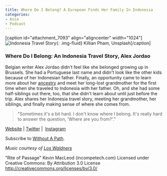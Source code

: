 ```yaml
---
title: Where Do I Belong? A European Finds Her Family In Indonesia
categories:
- Asia
- Podcast
---
```


[caption id="attachment_7093" align="aligncenter" width="1024"]![Indonesia Travel Story](https://withoutapath.com/wp-content/uploads/2018/04/Indonesia-Travel-Story-killian-pham-147976-unsplash-1024x681.jpg){: .img-fluid} Killian Pham, Unsplash[/caption]

### Where Do I Belong: An Indonesia Travel Story, Alex Jordao

Belgian writer Alex Jordao didn't feel like she belonged growing up in Brussels. She had a Portuguese last name and didn't look like the other kids because of her Indonesian father. Finally, an opportunity came to learn more about her [ancestry](https://withoutapath.com/23andme-dna-testing-review/) and meet her long-lost grandmother for the first time when she traveled to Indonesia with her father. Oh, and she had some half-siblings out there, too, that she didn't learn about until just before the trip. Alex shares her Indonesia travel story, meeting her grandmother, her siblings, and finally making sense of where she comes from.

<blockquote>"Sometimes it's a bit hard. I don't know where I belong. It's really hard to answer the question, 'Where are you from?'."</blockquote>

[Website](https://olamelama.com/) | [Twitter](https://twitter.com/Olamelama) |  [Instagram](https://www.instagram.com/Olamelama/)

Subscribe to [Without A Path](https://itunes.apple.com/us/podcast/without-a-path/id1037475413?l=es&mt=2).

_Music courtesy of [Los Waldners](https://www.facebook.com/los.waldners)_

"Rite of Passage" Kevin MacLeod (incompetech.com)
Licensed under Creative Commons: By Attribution 3.0 License
http://creativecommons.org/licenses/by/3.0/
